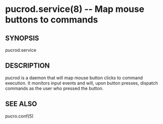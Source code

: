 # pucrod.service(8) -- Map mouse buttons to commands

## SYNOPSIS

pucrod.service

## DESCRIPTION

pucrod is a daemon that will map mouse button clicks to command execution. It monitors
input events and will, upon button presses, dispatch commands as the user who pressed
the button.

## SEE ALSO

pucro.conf(5)
